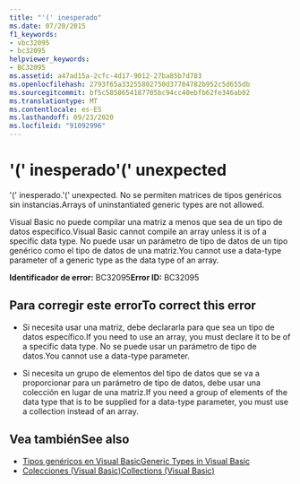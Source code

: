 ```yaml
---
title: "'(' inesperado"
ms.date: 07/20/2015
f1_keywords:
- vbc32095
- bc32095
helpviewer_keywords:
- BC32095
ms.assetid: a47ad15a-2cfc-4d17-9012-27ba85b7d783
ms.openlocfilehash: 2793f65a33255802750d37784782b952c5d655db
ms.sourcegitcommit: bf5c5850654187705bc94cc40ebfb62fe346ab02
ms.translationtype: MT
ms.contentlocale: es-ES
ms.lasthandoff: 09/23/2020
ms.locfileid: "91092996"
---
```

# <a name="-unexpected"></a><span data-ttu-id="9a26f-102">'(' inesperado</span><span class="sxs-lookup"><span data-stu-id="9a26f-102">'(' unexpected</span></span>

<span data-ttu-id="9a26f-103">'(' inesperado.</span><span class="sxs-lookup"><span data-stu-id="9a26f-103">'(' unexpected.</span></span> <span data-ttu-id="9a26f-104">No se permiten matrices de tipos genéricos sin instancias.</span><span class="sxs-lookup"><span data-stu-id="9a26f-104">Arrays of uninstantiated generic types are not allowed.</span></span>  
  
 <span data-ttu-id="9a26f-105">Visual Basic no puede compilar una matriz a menos que sea de un tipo de datos específico.</span><span class="sxs-lookup"><span data-stu-id="9a26f-105">Visual Basic cannot compile an array unless it is of a specific data type.</span></span> <span data-ttu-id="9a26f-106">No puede usar un parámetro de tipo de datos de un tipo genérico como el tipo de datos de una matriz.</span><span class="sxs-lookup"><span data-stu-id="9a26f-106">You cannot use a data-type parameter of a generic type as the data type of an array.</span></span>  
  
 <span data-ttu-id="9a26f-107">**Identificador de error:** BC32095</span><span class="sxs-lookup"><span data-stu-id="9a26f-107">**Error ID:** BC32095</span></span>  
  
## <a name="to-correct-this-error"></a><span data-ttu-id="9a26f-108">Para corregir este error</span><span class="sxs-lookup"><span data-stu-id="9a26f-108">To correct this error</span></span>  
  
- <span data-ttu-id="9a26f-109">Si necesita usar una matriz, debe declararla para que sea un tipo de datos específico.</span><span class="sxs-lookup"><span data-stu-id="9a26f-109">If you need to use an array, you must declare it to be of a specific data type.</span></span> <span data-ttu-id="9a26f-110">No se puede usar un parámetro de tipo de datos.</span><span class="sxs-lookup"><span data-stu-id="9a26f-110">You cannot use a data-type parameter.</span></span>  
  
- <span data-ttu-id="9a26f-111">Si necesita un grupo de elementos del tipo de datos que se va a proporcionar para un parámetro de tipo de datos, debe usar una colección en lugar de una matriz.</span><span class="sxs-lookup"><span data-stu-id="9a26f-111">If you need a group of elements of the data type that is to be supplied for a data-type parameter, you must use a collection instead of an array.</span></span>  
  
## <a name="see-also"></a><span data-ttu-id="9a26f-112">Vea también</span><span class="sxs-lookup"><span data-stu-id="9a26f-112">See also</span></span>

- [<span data-ttu-id="9a26f-113">Tipos genéricos en Visual Basic</span><span class="sxs-lookup"><span data-stu-id="9a26f-113">Generic Types in Visual Basic</span></span>](../programming-guide/language-features/data-types/generic-types.md)
- [<span data-ttu-id="9a26f-114">Colecciones (Visual Basic)</span><span class="sxs-lookup"><span data-stu-id="9a26f-114">Collections (Visual Basic)</span></span>](../programming-guide/concepts/collections.md)
